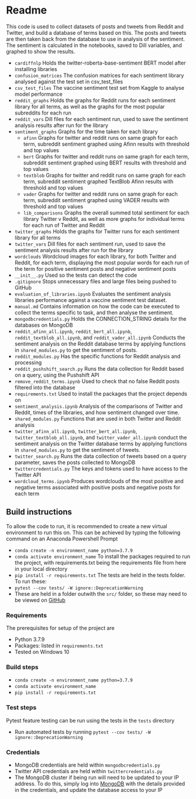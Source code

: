 # Readme

This code is used to collect datasets of posts and tweets from Reddit and Twitter, and build a database of terms based on this. The posts and tweets are then taken back from the database to use in analysis of the sentiment. The sentiment is calculated in the notebooks, saved to Dill variables, and graphed to show the results.

* `cardiffnlp` Holds the twitter-roberta-base-sentiment BERT model after installing libraries
* `confusion_matrices` The confusion matrices for each sentiment library analysed against the test set in csv_test_files
* `csv_test_files` The vaccine sentiment test set from Kaggle to analyse model performance
* `reddit_graphs` Holds the graphs for Reddit runs for each sentiment library for all terms, as well as the graphs for the most popular subreddits for each run
* `reddit_vars` Dill files for each sentiment run, used to save the sentiment analysis results after run for the library
* `sentiment_graphs` Graphs for the time taken for each library
    + `afinn` Graphs for twitter and reddit runs on same graph for each term, subreddit sentiment graphed using Afinn results with threshold and top values
    + `bert` Graphs for twitter and reddit runs on same graph for each term, subreddit sentiment graphed using BERT results with threshold and top values
    + `textblob` Graphs for twitter and reddit runs on same graph for each term, subreddit sentiment graphed TextBlob Afinn results with threshold and top values
    + `vader` Graphs for twitter and reddit runs on same graph for each term, subreddit sentiment graphed using VADER results with threshold and top values
    + `lib_comparisons` Graphs the overall summed total sentiment for each library Twitter v Reddit, as well as more graphs for individual terms for each run of Twitter and Reddit
* `twitter_graphs` Holds the graphs for Twitter runs for each sentiment library for all terms
* `twitter_vars` Dill files for each sentiment run, used to save the sentiment analysis results after run for the library
* `wordclouds` Wordcloud images for each library, for both Twitter and Reddit, for each term, displaying the most popular words for each run of the term for positive sentiment posts and negative sentiment posts
* `__init__.py` Used so the tests can detect the code
* `.gitignore` Stops unnecessary files and large files being pushed to GitHub
* `evaluation_of_libraries.ipynb` Evaluates the sentiment analysis libraries performance against a vaccine sentiment test dataset.
* `manual.md` Contains information on how the code can be executed to collect the terms specific to task, and then analyse the sentiment.
* `mongodbcredentials.py` Holds the CONNECTION_STRING details for the databases on MongoDB
* `reddit_afinn_all.ipynb`, `reddit_bert_all.ipynb`, `reddit_textblob_all.ipynb`, and `reddit_vader_all.ipynb` Conducts the sentiment analysis on the Reddit database terms by applying functions in `shared_modules.py` to get the sentiment of posts.
* `reddit_modules.py` Has the specific functions for Reddit analysis and processing
* `reddit_pushshift_search.py` Runs the data collection for Reddit based on a query, using the Pushshift API
* `remove_reddit_terms.ipynb` Used to check that no false Reddit posts filtered into the database
* `requirements.txt` Used to install the packages that the project depends on 
* `sentiment_analysis.ipynb` Analysis of the comparisons of Twitter and Reddit, times of the libraries, and how sentiment changed over time.
* `shared_modules.py` Functions that are used in both Twitter and Reddit analysis
* `twitter_afinn_all.ipynb`, `twitter_bert_all.ipynb`, `twitter_textblob_all.ipynb`, and `twitter_vader_all.ipynb` conduct the sentiment analysis on the Twitter database terms by applying functions in `shared_modules.py` to get the sentiment of tweets.
* `twitter_search.py` Runs the data collection of tweets based on a query parameter, saves the posts collected to MongoDB
* `twittercredentials.py` The keys and tokens used to have access to the Twitter API
* `wordcloud_terms.ipynb` Produces wordclouds of the most positive and negative terms associated with positive posts and negative posts for each term

## Build instructions
To allow the code to run, it is recommended to create a new virtual environment to run this on. This can be achieved by typing the following command on an Anaconda Powershell Prompt
* `conda create -n environment_name python=3.7.9`
* `conda activate environment_name`
To install the packages required to run the project, with requirements.txt being the requirements file from here in your local directory
* `pip install -r requirements.txt`
The tests are held in the tests folder. To run these:
* `pytest --cov tests/ -W ignore::DeprecationWarning`
* These are held in a folder outwith the `src/` folder, so these may need to be viewed on [GitHub](https://github.com/craigd00/topic-sentiment-across-sn)

### Requirements
The prerequisites for setup of the project are

* Python 3.7.9
* Packages: listed in `requirements.txt` 
* Tested on Windows 10

### Build steps
* `conda create -n environment_name python=3.7.9`
* `conda activate environment_name`
* `pip install -r requirements.txt`

### Test steps
Pytest feature testing can be run using the tests in the `tests` directory

* Run automated tests by running `pytest --cov tests/ -W ignore::DeprecationWarning`

### Credentials
* MongoDB credentials are held within `mongodbcredentials.py`
* Twitter API credentials are held within `twittercredentials.py`
* The MongoDB cluster if being run will need to be updated to your IP address. To do this, simply log into [MongoDB](https://account.mongodb.com/account/login) with the details provided in the credentials, and update the database access to your IP


